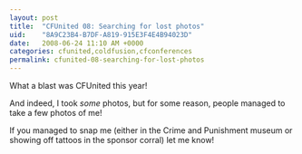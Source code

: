 ```yaml
---
layout: post
title:  "CFUnited 08: Searching for lost photos"
uid:	"8A9C23B4-B7DF-A819-915E3F4E4B94023D"
date:   2008-06-24 11:10 AM +0000
categories: cfunited,coldfusion,cfconferences
permalink: cfunited-08-searching-for-lost-photos
---
```

What a blast was CFUnited this year! 

And indeed, I took *some* photos, but for some reason, people managed to take a few photos of me! 

If you managed to snap me (either in the Crime and Punishment museum or showing off tattoos in the sponsor corral) let me know!